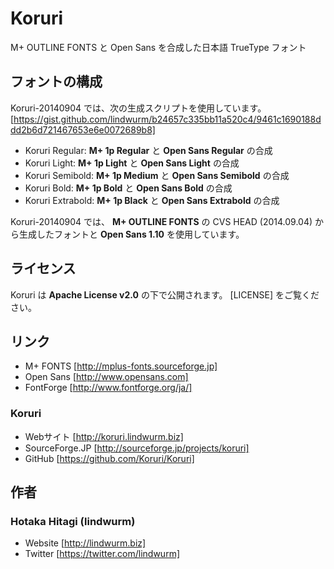 Koruri
======

M+ OUTLINE FONTS と Open Sans を合成した日本語 TrueType フォント

## フォントの構成

Koruri-20140904 では、次の生成スクリプトを使用しています。
[https://gist.github.com/lindwurm/b24657c335bb11a520c4/9461c1690188ddd2b6d721467653e6e0072689b8]

- Koruri Regular: **M+ 1p Regular** と **Open Sans Regular** の合成
- Koruri Light: **M+ 1p Light** と **Open Sans Light** の合成
- Koruri Semibold: **M+ 1p Medium** と **Open Sans Semibold** の合成
- Koruri Bold: **M+ 1p Bold** と **Open Sans Bold** の合成
- Koruri Extrabold: **M+ 1p Black** と **Open Sans Extrabold** の合成

Koruri-20140904 では、 **M+ OUTLINE FONTS** の CVS HEAD (2014.09.04) から生成したフォントと **Open Sans 1.10** を使用しています。

## ライセンス

Koruri は **Apache License v2.0** の下で公開されます。 [LICENSE] をご覧ください。

## リンク

- M+ FONTS [http://mplus-fonts.sourceforge.jp]
- Open Sans [http://www.opensans.com]
- FontForge [http://www.fontforge.org/ja/]

### Koruri

- Webサイト [http://koruri.lindwurm.biz]
- SourceForge.JP [http://sourceforge.jp/projects/koruri]
- GitHub [https://github.com/Koruri/Koruri]

## 作者

### Hotaka Hitagi (lindwurm)

- Website [http://lindwurm.biz]
- Twitter [https://twitter.com/lindwurm]
